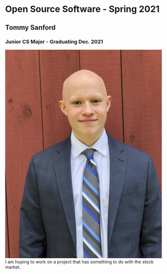 # Open Source Software - Spring 2021
## Tommy Sanford

### Junior CS Major - Graduating Dec. 2021
![Tommy](images/profile.jpg)
I am hoping to work on a project that has something to do with the stock market. 


